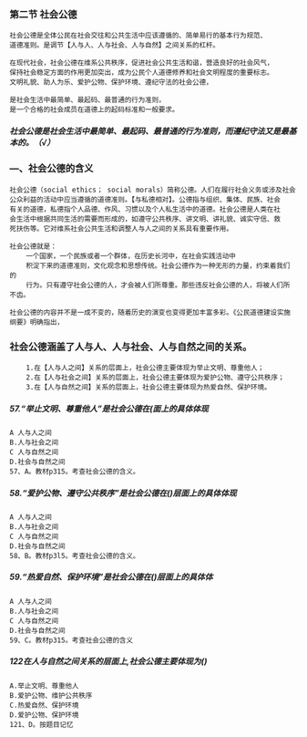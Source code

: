 
### 第二节 社会公德
    社会公德是全体公民在社会交往和公共生活中应该遵循的、简单易行的基本行为规范、
    道德准则。是调节【人与人、人与社会、人与自然】之间关系的杠杆。

    在现代社会，社会公德在维系公共秩序，促进社会公共生活和谐，营造良好的社会风气，
    保持社会稳定方面的作用更加突出，成为公民个人道德修养和社会文明程度的重要标志。
    文明礼貌、助人为乐、爱护公物、保护环境、遵纪守法的社会公德，
    
    是社会生活中最简单、最起码、最普通的行为准则，
    是一个合格的社会成员在道德上的起码标准和一般要求。
##### 社会公德是社会生活中最简单、最起码、最普通的行为准则，而遵纪守法又是最基本的。（√）




### —、社会公德的含义
    社会公德（social ethics； social morals）简称公德。人们在履行社会义务或涉及社会
    公众利益的活动中应当遵循的道德准则。【与私德相对】。公德指与组织、集体、民族、社会
    有关的道德，私德指个人品德、作风、习惯以及个人私生活中的道德。社会公德是人类在社
    会生活中根据共同生活的需要而形成的，如遵守公共秩序、讲文明、讲礼貌、诚实守信、救
    死扶伤等。它对维系社会公共生活和调整人与人之间的关系具有重要作用。
    
    社会公德就是：
        一个国家，一个民族或者一个群体，在历史长河中，在社会实践活动中
        积淀下来的道德准则，文化观念和思想传统。社会公德作为一种无形的力量，约束着我们的
        行为。只有遵守社会公德的人，才会被人们所尊重。那些违反社会公德的人，将被人们所不齿。
    
    社会公德的内容并不是一成不变的，随着历史的演变也变得更加丰富多彩。《公民道德建设实施纲要》明确指出，
    
### 社会公德涵盖了人与人、人与社会、人与自然之间的关系。
        1.在【人与人之间】关系的层面上，社会公德主要体现为举止文明、尊重他人；
        2.在【人与社会之间】关系的层面上，社会公德主要体现为爱护公物、遵守公共秩序；
        3.在【人与自然之间】关系的层面上，社会公德主要体现为热爱自然、保护环境。

##### 57.“举止文明、尊重他人”是社会公德在(面上的具体体现
    A 人与人之间
    B.人与社会之间
    C 人与自然之间
    D.社会与自然之间
    57、A。教材p315。考查社会公德的含义。


##### 58.“爱护公物、遵守公共秩序”是社会公德在()层面上的具体体现
    A 人与人之间
    B.人与社会之间
    C 人与自然之间
    D.社会与自然之间
    58、B。教材p3l5。考查社会公德的含义。
    
##### 59.“热爱自然、保护环境”是社会公德在()层面上的具体体
    A 人与人之间
    B.人与社会之间
    C 人与自然之间
    D.社会与自然之间
    59、C。教材p315。考查社会公德的含义

##### 122在人与自然之间关系的层面上,社会公德主要体现为()
    A.举止文明、尊重他人
    B.爱护公物、维护公共秩序
    C.热爱自然、保护环境
    D.爱护公物、保护环境
    121、D。按题目记忆
